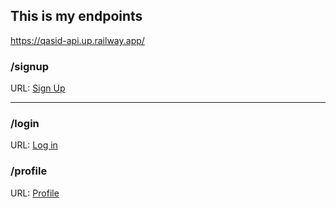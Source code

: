 <h2> This is my endpoints </h2>


<a href="https://qasid-api.up.railway.app/">https://qasid-api.up.railway.app/</a>
<h3><b>/signup</b></h3>
<p>URL: <a href="https://qasid-api.up.railway.app/signup">Sign Up</a></p>
<hr/>
<h3><b>/login</b></h3>
<p>URL: <a href="https://qasid-api.up.railway.app/login">Log in</a></p>
<h3><b>/profile</b></h3>
<p>URL: <a href="https://qasid-api.up.railway.app/profile">Profile</a></p>
